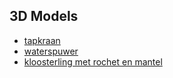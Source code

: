 ## 3D Models

* [tapkraan](https://sketchfab.com/3d-models/tapkraan-e1f1c7a28be14a39bcb9ee3e8087109d)
* [waterspuwer](https://sketchfab.com/3d-models/waterspuwer-07383982fbd6479d9556930ec955cf2c)
* [kloosterling met rochet en mantel](https://sketchfab.com/3d-models/kloosterling-met-rochet-en-mantel-daca3cc8e87d469d9c0a3f6d524e1899)
